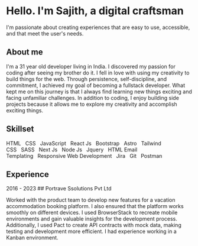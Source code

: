 # Hello. I'm Sajith, a digital craftsman

I'm passionate about creating experiences that are easy to use, accessible, and that meet the user's needs.

## About me

I'm a 31 year old developer living in India. I discovered my passion for coding after seeing my brother do it. I fell in love with using my creativity to build things for the web. Through persistence, self-discipline, and commitment, I achieved my goal of becoming a fullstack developer. What kept me on this journey is that I always find learning new things exciting and facing unfamiliar challenges. In addition to coding, I enjoy building side projects because it allows me to explore my creativity and accomplish exciting things.

## Skillset

HTML&nbsp;&nbsp;&nbsp;CSS&nbsp;&nbsp;&nbsp;JavaScript&nbsp;&nbsp;&nbsp;React Js&nbsp;&nbsp;&nbsp;Bootstrap&nbsp;&nbsp;&nbsp;Astro&nbsp;&nbsp;&nbsp;Tailwind CSS&nbsp;&nbsp;&nbsp;SASS&nbsp;&nbsp;&nbsp;Next Js&nbsp;&nbsp;&nbsp;Node Js&nbsp;&nbsp;&nbsp;Jquery&nbsp;&nbsp;&nbsp;HTML Email Templating&nbsp;&nbsp;&nbsp;Responsive Web Development&nbsp;&nbsp;&nbsp;Jira&nbsp;&nbsp;&nbsp;Git&nbsp;&nbsp;&nbsp;Postman

## Experience

2016 - 2023 ## Portrave Ssolutions Pvt Ltd

Worked with the product team to develop new features for a vacation accommodation booking platform. I also ensured that the platform works smoothly on different devices. I used BrowserStack to recreate mobile environments and gain valuable insights for the development process. Additionally, I used Pact to create API contracts with mock data, making testing and development more efficient. I had experience working in a Kanban environment.
